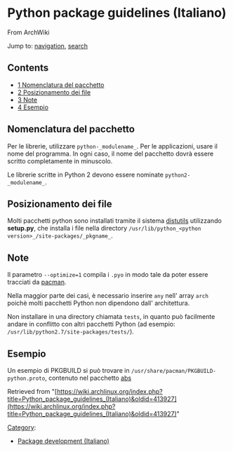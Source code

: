 # Python package guidelines (Italiano)

From ArchWiki

Jump to: [navigation](#column-one), [search](#searchInput)

## Contents

*   [1 Nomenclatura del pacchetto](#Nomenclatura_del_pacchetto)
*   [2 Posizionamento dei file](#Posizionamento_dei_file)
*   [3 Note](#Note)
*   [4 Esempio](#Esempio)

## Nomenclatura del pacchetto

Per le librerie, utilizzare `python-_modulename_`. Per le applicazioni, usare il nome del programma. In ogni caso, il nome del pacchetto dovrà essere scritto completamente in minuscolo.

Le librerie scritte in Python 2 devono essere nominate `python2-_modulename_`.

## Posizionamento dei file

Molti pacchetti python sono installati tramite il sistema [distutils](http://docs.python.org/library/distutils.html) utilizzando **setup.py**, che installa i file nella directory `/usr/lib/python_<python version>_/site-packages/_pkgname_`.

## Note

Il parametro `--optimize=1` compila i `.pyo` in modo tale da poter essere tracciati da [pacman](/index.php/Pacman "Pacman").

Nella maggior parte dei casi, è necessario inserire `any` nell' array `arch` poichè molti pacchetti Python non dipendono dall' architettura.

Non installare in una directory chiamata `tests`, in quanto può facilmente andare in conflitto con altri pacchetti Python (ad esempio: `/usr/lib/python2.7/site-packages/tests/`).

## Esempio

Un esempio di PKGBUILD si può trovare in `/usr/share/pacman/PKGBUILD-python.proto`, contenuto nel pacchetto [abs](https://www.archlinux.org/packages/?name=abs)

Retrieved from "[https://wiki.archlinux.org/index.php?title=Python_package_guidelines_(Italiano)&oldid=413927](https://wiki.archlinux.org/index.php?title=Python_package_guidelines_(Italiano)&oldid=413927)"

[Category](/index.php/Special:Categories "Special:Categories"):

*   [Package development (Italiano)](/index.php/Category:Package_development_(Italiano) "Category:Package development (Italiano)")